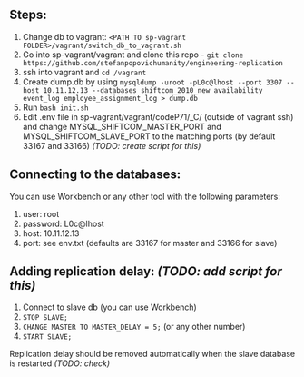## Steps:

1. Change db to vagrant: ```<PATH TO sp-vagrant FOLDER>/vagrant/switch_db_to_vagrant.sh```
2. Go into sp-vagrant/vagrant and clone this repo - ```git clone https://github.com/stefanpopovichumanity/engineering-replication```
3. ssh into vagrant and ```cd /vagrant```
4. Create dump.db by using ```mysqldump -uroot -pL0c@lhost --port 3307 --host 10.11.12.13 --databases shiftcom_2010_new availability event_log employee_assignment_log > dump.db```
5. Run ```bash init.sh```
6. Edit .env file in sp-vagrant/vagrant/codeP71/\_C/ (outside of vagrant ssh) and change MYSQL_SHIFTCOM_MASTER_PORT and MYSQL_SHIFTCOM_SLAVE_PORT to the matching ports (by default 33167 and 33166) _(TODO: create script for this)_

## Connecting to the databases:

You can use Workbench or any other tool with the following parameters:
1. user: root
2. password: L0c@lhost
3. host: 10.11.12.13
4. port: see env.txt (defaults are 33167 for master and 33166 for slave)

## Adding replication delay: _(TODO: add script for this)_

1. Connect to slave db (you can use Workbench)
2. ```STOP SLAVE;```
3. ```CHANGE MASTER TO MASTER_DELAY = 5;``` (or any other number)
4. ```START SLAVE;```

Replication delay should be removed automatically when the slave database is restarted _(TODO: check)_
